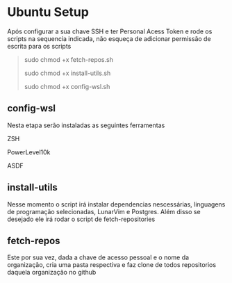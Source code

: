 # Ubuntu Setup 
Após configurar a sua chave SSH e ter Personal Acess Token e rode os scripts na sequencia indicada, não esqueça de adicionar permissão de escrita para os scripts  

> sudo chmod +x fetch-repos.sh
> 
> sudo chmod +x install-utils.sh
> 
> sudo chmod +x config-wsl.sh

## config-wsl

Nesta etapa serão instaladas as seguintes ferramentas 

ZSH

PowerLevel10k

ASDF

## install-utils

Nesse momento o script irá instalar dependencias nescessárias, linguagens de programação selecionadas, LunarVim e Postgres. Além disso se desejado ele irá rodar o script de fetch-repositories

## fetch-repos

Este por sua vez, dada a chave de acesso pessoal e o nome da organização, cria uma pasta respectiva e faz clone de todos repositorios daquela organização no github



